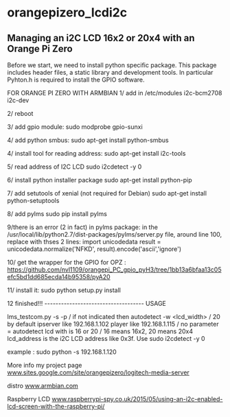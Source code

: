 # orangepizero_lcdi2c
Managing an i2C LCD 16x2 or 20x4 with an Orange Pi Zero
----
Before we start, we need to install python specific package. This package includes header files, a static library and development tools. In particular Pyhton.h is required to install the GPIO software.

FOR ORANGE PI ZERO WITH ARMBIAN
1/ add in /etc/modules 
i2c-bcm2708
i2c-dev

2/ reboot

3/ add gpio module:
sudo modprobe gpio-sunxi 

4/ add python smbus:
sudo apt-get install python-smbus

4/ install tool for reading address:
sudo apt-get install i2c-tools

5/ read address of I2C LCD
sudo i2cdetect -y 0

6/ install python installer package
sudo apt-get install python-pip 

7/ add setutools of xenial (not required for Debian)
sudo apt-get install python-setuptools

8/ add pylms
sudo pip install pylms

9/there is an error (2 in fact) in pylms package:
in the /usr/local/lib/python2.7/dist-packages/pylms/server.py file, around line 100, replace with thses 2 lines:
 import unicodedata
 result = unicodedata.normalize('NFKD', result).encode('ascii','ignore')

10/ get the wrapper for the GPIO for OPZ :
https://github.com/nvl1109/orangepi_PC_gpio_pyH3/tree/1bb13a6bfaa13c05efc5bd1dd685ecda14b95358/pyA20

11/ install it:
sudo python setup.py install

12 finished!!!
------------------------------------ USAGE

lms_testcom.py
  -s <ipserver>
  -p <ipplayer> / if not indicated then autodetect
  -w <lcd_width> / 20 by default
    ipserver like 192.168.1.102
    player like 192.168.1.115 / no parameter = autodetect
    lcd with is 16 or 20 / 16 means 16x2, 20 means 20x4
    lcd_address is the i2C LCD address like 0x3f. Use sudo i2cdetect -y 0

example : sudo python -s 192.168.1.120

More info
my project page www.sites.google.com/site/orangepizero/logitech-media-server

distro          www.armbian.com

Raspberry LCD   www.raspberrypi-spy.co.uk/2015/05/using-an-i2c-enabled-lcd-screen-with-the-raspberry-pi/

